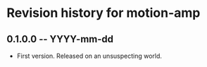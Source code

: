 # Revision history for motion-amp

## 0.1.0.0 -- YYYY-mm-dd

* First version. Released on an unsuspecting world.
